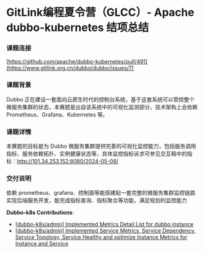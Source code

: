 # GitLink编程夏令营（GLCC）- Apache dubbo-kubernetes 结项总结

### 课题连接
[https://github.com/apache/dubbo-kubernetes/pull/491](https://www.gitlink.org.cn/dubbo/dubbo/issues/7)

### 课题背景
Dubbo 正在建设一套面向云原生时代的控制台系统，基于这套系统可以管控整个微服务集群的状态，本赛题是出自该系统中的可视化监测部分，技术架构上会依赖 Prometheus、Grafana、Kubernetes 等。

### 课题详情
本赛题的目标是为 Dubbo 微服务集群提供完善的可视化监控能力，包括服务调用指标、服务依赖拓扑、实例健康状态等，具体监控指标诉求可参见交互稿中的指标：http://101.34.253.152:8080/2024-05-08/

### 交付说明
依赖 prometheus、grafana、控制面等能搭建起一套完整的微服务集群监控链路
实现后端服务开发，能完成指标查询、指标聚合等功能，满足规划的监控能力

**Dubbo-k8s Contributions**:
  - [[dubbo-k8s/admin] Implemented Metrics Detail List for dubbo instance](https://github.com/apache/dubbo-kubernetes/pull/319)
  - [[dubbo-k8s/admin] Implemented Service Metrics, Service Dependency, Service Topology, Service Healthy and optimize Instance Metrics for Instance and Service](https://github.com/apache/dubbo-kubernetes/pull/491)
